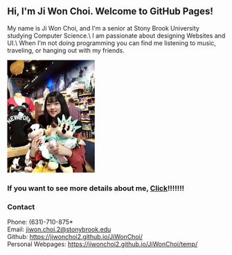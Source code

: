 ## Hi, I'm Ji Won Choi. Welcome to GitHub Pages!
 My name is Ji Won Choi, and I'm a senior at Stony Brook University studying Computer Science.\ I am passionate about designing Websites and UI.\ When I'm not doing programming you can find me listening to music, traveling, or hanging out with my friends.
 
<img src= "jw_ny.jpg" width = "40%"> 


### If you want to see more details about me, [Click](https://jiwonchoi2.github.io/JiWonChoi/temp/)!!!!!!!


### Contact

Phone: (631)-710-875* \
Email: jiwon.choi.2@stonybrook.edu \
Github: https://jiwonchoi2.github.io/JiWonChoi/ \
Personal Webpages: https://jiwonchoi2.github.io/JiWonChoi/temp/
